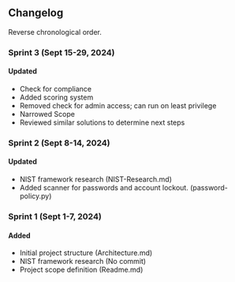 ## Changelog
Reverse chronological order.
### Sprint 3 (Sept 15-29, 2024)
#### Updated
- Check for compliance
- Added scoring system
- Removed check for admin access; can run on least privilege
- Narrowed Scope
- Reviewed similar solutions to determine next steps
  
### Sprint 2 (Sept 8-14, 2024)
#### Updated
- NIST framework research (NIST-Research.md)
- Added scanner for passwords and account lockout. (password-policy.py)



### Sprint 1 (Sept 1-7, 2024)
#### Added
- Initial project structure (Architecture.md)
- NIST framework research (No commit)
- Project scope definition (Readme.md)
